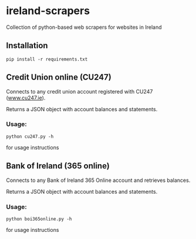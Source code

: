 # ireland-scrapers
Collection of python-based web scrapers for websites in Ireland

## Installation
```
pip install -r requirements.txt
```

## Credit Union online (CU247)
Connects to any credit union account registered with CU247 (www.cu247.ie).

Returns a JSON object with account balances and statements. 

### Usage:
```
python cu247.py -h
```
for usage instructions

## Bank of Ireland  (365 online)
Connects to any Bank of Ireland 365 Online account and retrieves balances.

Returns a JSON object with account balances and statements. 

### Usage:
```
python boi365online.py -h
```
for usage instructions


